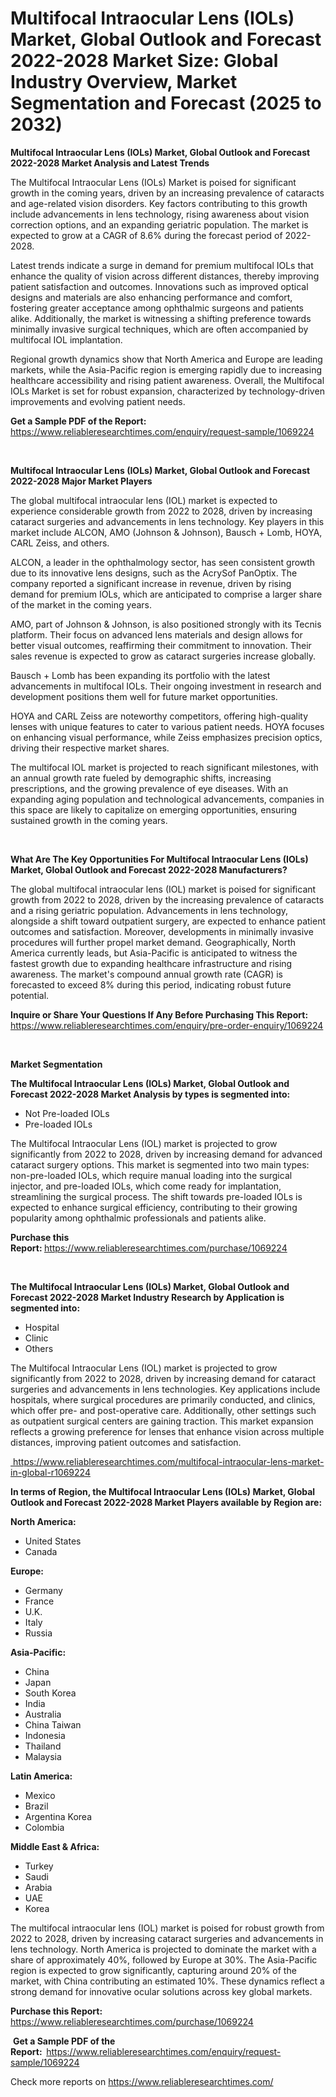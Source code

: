 <p><h1>Multifocal Intraocular Lens (IOLs) Market, Global Outlook and Forecast 2022-2028 Market Size: Global Industry Overview, Market Segmentation and Forecast (2025 to 2032)</h1></p><p><strong>Multifocal Intraocular Lens (IOLs) Market, Global Outlook and Forecast 2022-2028 Market Analysis and Latest Trends</strong></p>
<p><p>The Multifocal Intraocular Lens (IOLs) Market is poised for significant growth in the coming years, driven by an increasing prevalence of cataracts and age-related vision disorders. Key factors contributing to this growth include advancements in lens technology, rising awareness about vision correction options, and an expanding geriatric population. The market is expected to grow at a CAGR of 8.6% during the forecast period of 2022-2028.</p><p>Latest trends indicate a surge in demand for premium multifocal IOLs that enhance the quality of vision across different distances, thereby improving patient satisfaction and outcomes. Innovations such as improved optical designs and materials are also enhancing performance and comfort, fostering greater acceptance among ophthalmic surgeons and patients alike. Additionally, the market is witnessing a shifting preference towards minimally invasive surgical techniques, which are often accompanied by multifocal IOL implantation.</p><p>Regional growth dynamics show that North America and Europe are leading markets, while the Asia-Pacific region is emerging rapidly due to increasing healthcare accessibility and rising patient awareness. Overall, the Multifocal IOLs Market is set for robust expansion, characterized by technology-driven improvements and evolving patient needs.</p></p>
<p><strong>Get a Sample PDF of the Report:&nbsp;</strong> <a href="https://www.reliableresearchtimes.com/enquiry/request-sample/1069224?utm_campaign=2196&utm_medium=2&utm_source=Github&utm_content=ia&utm_term=21032025&utm_id=multifocal-intraocular-lens-iols-market-global-outlook-and-forecast-2022-2028">https://www.reliableresearchtimes.com/enquiry/request-sample/1069224</a></p>
<p>&nbsp;</p>
<p><strong>Multifocal Intraocular Lens (IOLs) Market, Global Outlook and Forecast 2022-2028 Major Market Players</strong></p>
<p><p>The global multifocal intraocular lens (IOL) market is expected to experience considerable growth from 2022 to 2028, driven by increasing cataract surgeries and advancements in lens technology. Key players in this market include ALCON, AMO (Johnson & Johnson), Bausch + Lomb, HOYA, CARL Zeiss, and others.</p><p>ALCON, a leader in the ophthalmology sector, has seen consistent growth due to its innovative lens designs, such as the AcrySof PanOptix. The company reported a significant increase in revenue, driven by rising demand for premium IOLs, which are anticipated to comprise a larger share of the market in the coming years. </p><p>AMO, part of Johnson & Johnson, is also positioned strongly with its Tecnis platform. Their focus on advanced lens materials and design allows for better visual outcomes, reaffirming their commitment to innovation. Their sales revenue is expected to grow as cataract surgeries increase globally.</p><p>Bausch + Lomb has been expanding its portfolio with the latest advancements in multifocal IOLs. Their ongoing investment in research and development positions them well for future market opportunities.</p><p>HOYA and CARL Zeiss are noteworthy competitors, offering high-quality lenses with unique features to cater to various patient needs. HOYA focuses on enhancing visual performance, while Zeiss emphasizes precision optics, driving their respective market shares.</p><p>The multifocal IOL market is projected to reach significant milestones, with an annual growth rate fueled by demographic shifts, increasing prescriptions, and the growing prevalence of eye diseases. With an expanding aging population and technological advancements, companies in this space are likely to capitalize on emerging opportunities, ensuring sustained growth in the coming years.</p></p>
<p>&nbsp;</p>
<p><strong>What Are The Key Opportunities For Multifocal Intraocular Lens (IOLs) Market, Global Outlook and Forecast 2022-2028 Manufacturers?</strong></p>
<p><p>The global multifocal intraocular lens (IOL) market is poised for significant growth from 2022 to 2028, driven by the increasing prevalence of cataracts and a rising geriatric population. Advancements in lens technology, alongside a shift toward outpatient surgery, are expected to enhance patient outcomes and satisfaction. Moreover, developments in minimally invasive procedures will further propel market demand. Geographically, North America currently leads, but Asia-Pacific is anticipated to witness the fastest growth due to expanding healthcare infrastructure and rising awareness. The market's compound annual growth rate (CAGR) is forecasted to exceed 8% during this period, indicating robust future potential.</p></p>
<p><strong>Inquire or Share Your Questions If Any Before Purchasing This Report:</strong> <a href="https://www.reliableresearchtimes.com/enquiry/pre-order-enquiry/1069224?utm_campaign=2196&utm_medium=2&utm_source=Github&utm_content=ia&utm_term=21032025&utm_id=multifocal-intraocular-lens-iols-market-global-outlook-and-forecast-2022-2028">https://www.reliableresearchtimes.com/enquiry/pre-order-enquiry/1069224</a></p>
<p>&nbsp;</p>
<p><strong>Market Segmentation</strong></p>
<p><strong>The Multifocal Intraocular Lens (IOLs) Market, Global Outlook and Forecast 2022-2028 Market Analysis by types is segmented into:</strong></p>
<p><ul><li>Not Pre-loaded IOLs</li><li>Pre-loaded IOLs</li></ul></p>
<p><p>The Multifocal Intraocular Lens (IOL) market is projected to grow significantly from 2022 to 2028, driven by increasing demand for advanced cataract surgery options. This market is segmented into two main types: non-pre-loaded IOLs, which require manual loading into the surgical injector, and pre-loaded IOLs, which come ready for implantation, streamlining the surgical process. The shift towards pre-loaded IOLs is expected to enhance surgical efficiency, contributing to their growing popularity among ophthalmic professionals and patients alike.</p></p>
<p><strong>Purchase this Report:&nbsp;</strong><a href="https://www.reliableresearchtimes.com/purchase/1069224?utm_campaign=2196&utm_medium=2&utm_source=Github&utm_content=ia&utm_term=21032025&utm_id=multifocal-intraocular-lens-iols-market-global-outlook-and-forecast-2022-2028">https://www.reliableresearchtimes.com/purchase/1069224</a></p>
<p>&nbsp;</p>
<p><strong>The Multifocal Intraocular Lens (IOLs) Market, Global Outlook and Forecast 2022-2028 Market Industry Research by Application is segmented into:</strong></p>
<p><ul><li>Hospital</li><li>Clinic</li><li>Others</li></ul></p>
<p><p>The Multifocal Intraocular Lens (IOL) market is projected to grow significantly from 2022 to 2028, driven by increasing demand for cataract surgeries and advancements in lens technologies. Key applications include hospitals, where surgical procedures are primarily conducted, and clinics, which offer pre- and post-operative care. Additionally, other settings such as outpatient surgical centers are gaining traction. This market expansion reflects a growing preference for lenses that enhance vision across multiple distances, improving patient outcomes and satisfaction.</p></p>
<p><a href="https://www.reliableresearchtimes.com/multifocal-intraocular-lens-market-in-global-r1069224?utm_campaign=2196&utm_medium=2&utm_source=Github&utm_content=ia&utm_term=21032025&utm_id=multifocal-intraocular-lens-iols-market-global-outlook-and-forecast-2022-2028">&nbsp;https://www.reliableresearchtimes.com/multifocal-intraocular-lens-market-in-global-r1069224</a></p>
<p><strong>In terms of Region, the Multifocal Intraocular Lens (IOLs) Market, Global Outlook and Forecast 2022-2028 Market Players available by Region are:</strong></p>
<p>
    <p> <strong> North America: </strong>
        <ul>
            <li>United States</li>
            <li>Canada</li>
        </ul>
        </p> 
    <p> <strong> Europe: </strong>
        <ul>
            <li>Germany</li>
            <li>France</li>
            <li>U.K.</li>
            <li>Italy</li>
            <li>Russia</li>
        </ul>
        </p> 
    <p> <strong> Asia-Pacific: </strong>
        <ul>
            <li>China</li>
            <li>Japan</li>
            <li>South Korea</li>
            <li>India</li>
            <li>Australia</li>
            <li>China Taiwan</li>
            <li>Indonesia</li>
            <li>Thailand</li>
            <li>Malaysia</li>
        </ul>
        </p> 
    <p> <strong> Latin America: </strong>
        <ul>
            <li>Mexico</li>
            <li>Brazil</li>
            <li>Argentina Korea</li>
            <li>Colombia</li>
        </ul>
        </p> 
    <p> <strong> Middle East & Africa: </strong>
        <ul>
            <li>Turkey</li>
            <li>Saudi</li>
            <li>Arabia</li>
            <li>UAE</li>
            <li>Korea</li>
        </ul>
    </p>
    </p>
<p><p>The multifocal intraocular lens (IOL) market is poised for robust growth from 2022 to 2028, driven by increasing cataract surgeries and advancements in lens technology. North America is projected to dominate the market with a share of approximately 40%, followed by Europe at 30%. The Asia-Pacific region is expected to grow significantly, capturing around 20% of the market, with China contributing an estimated 10%. These dynamics reflect a strong demand for innovative ocular solutions across key global markets.</p></p>
<p><strong>Purchase this Report: </strong><a href="https://www.reliableresearchtimes.com/purchase/1069224?utm_campaign=2196&utm_medium=2&utm_source=Github&utm_content=ia&utm_term=21032025&utm_id=multifocal-intraocular-lens-iols-market-global-outlook-and-forecast-2022-2028">https://www.reliableresearchtimes.com/purchase/1069224</a></p>
<p>&nbsp;<strong>Get a Sample PDF of the Report:&nbsp;&nbsp;</strong><a href="https://www.reliableresearchtimes.com/enquiry/request-sample/1069224?utm_campaign=2196&utm_medium=2&utm_source=Github&utm_content=ia&utm_term=21032025&utm_id=multifocal-intraocular-lens-iols-market-global-outlook-and-forecast-2022-2028">https://www.reliableresearchtimes.com/enquiry/request-sample/1069224</a></p>
<p><strong></strong></p>
<p>Check more reports on <a href="https://www.reliableresearchtimes.com/?utm_campaign=2196&utm_medium=2&utm_source=Github&utm_content=ia&utm_term=21032025&utm_id=multifocal-intraocular-lens-iols-market-global-outlook-and-forecast-2022-2028">https://www.reliableresearchtimes.com/</a></p>